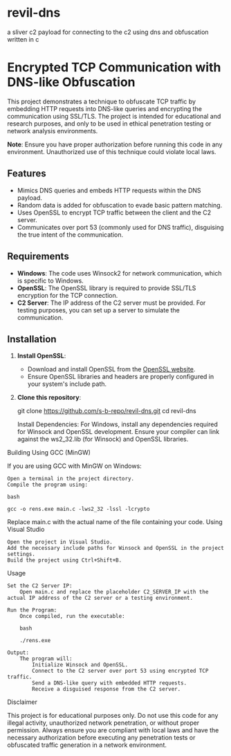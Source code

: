 # revil-dns
a sliver c2 payload for connecting to the c2 using dns and obfuscation written in c 


# Encrypted TCP Communication with DNS-like Obfuscation

This project demonstrates a technique to obfuscate TCP traffic by embedding HTTP requests into DNS-like queries and encrypting the communication using SSL/TLS. The project is intended for educational and research purposes, and only to be used in ethical penetration testing or network analysis environments.

**Note**: Ensure you have proper authorization before running this code in any environment. Unauthorized use of this technique could violate local laws.

## Features

- Mimics DNS queries and embeds HTTP requests within the DNS payload.
- Random data is added for obfuscation to evade basic pattern matching.
- Uses OpenSSL to encrypt TCP traffic between the client and the C2 server.
- Communicates over port 53 (commonly used for DNS traffic), disguising the true intent of the communication.

## Requirements

- **Windows**: The code uses Winsock2 for network communication, which is specific to Windows.
- **OpenSSL**: The OpenSSL library is required to provide SSL/TLS encryption for the TCP connection.
- **C2 Server**: The IP address of the C2 server must be provided. For testing purposes, you can set up a server to simulate the communication.

## Installation

1. **Install OpenSSL**:
   - Download and install OpenSSL from the [OpenSSL website](https://www.openssl.org/source/).
   - Ensure OpenSSL libraries and headers are properly configured in your system's include path.

2. **Clone this repository**:

   
   git clone https://github.com/s-b-repo/revil-dns.git
   cd revil-dns

    Install Dependencies:
        For Windows, install any dependencies required for Winsock and OpenSSL development.
        Ensure your compiler can link against the ws2_32.lib (for Winsock) and OpenSSL libraries.

Building
Using GCC (MinGW)

If you are using GCC with MinGW on Windows:

    Open a terminal in the project directory.
    Compile the program using:

    bash

    gcc -o rens.exe main.c -lws2_32 -lssl -lcrypto

Replace main.c with the actual name of the file containing your code.
Using Visual Studio

    Open the project in Visual Studio.
    Add the necessary include paths for Winsock and OpenSSL in the project settings.
    Build the project using Ctrl+Shift+B.

Usage

    Set the C2 Server IP:
        Open main.c and replace the placeholder C2_SERVER_IP with the actual IP address of the C2 server or a testing environment.

    Run the Program:
        Once compiled, run the executable:

        bash

        ./rens.exe

    Output:
        The program will:
            Initialize Winsock and OpenSSL.
            Connect to the C2 server over port 53 using encrypted TCP traffic.
            Send a DNS-like query with embedded HTTP requests.
            Receive a disguised response from the C2 server.

Disclaimer

This project is for educational purposes only. Do not use this code for any illegal activity, unauthorized network penetration, or without proper permission. Always ensure you are compliant with local laws and have the necessary authorization before executing any penetration tests or obfuscated traffic generation in a network environment.
